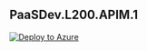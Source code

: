 ## PaaSDev.L200.APIM.1

[![Deploy to Azure](https://aka.ms/deploytoazurebutton)](https://portal.azure.com/#create/Microsoft.Template/uri/https%3A%2F%2Fraw.githubusercontent.com%2FAzure%2Fapi-management-trainings%2Frefs%2Fheads%2Fmain%2FAssessments%2FL200%2520Labs%2Fapim-vnet%2Ftemplate.json)